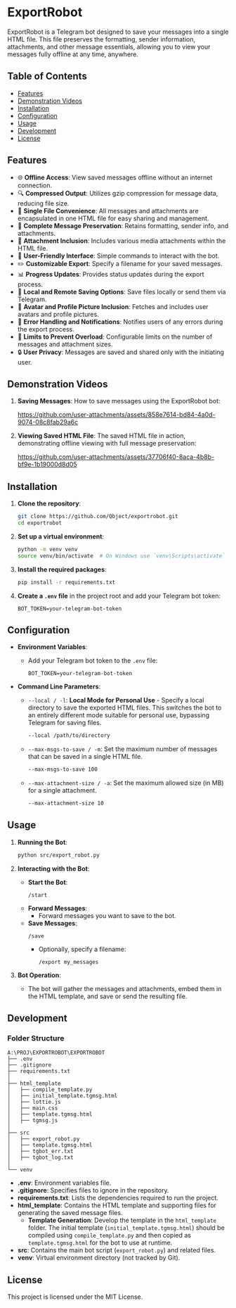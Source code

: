 # ExportRobot

ExportRobot is a Telegram bot designed to save your messages into a single HTML file. This file preserves the formatting, sender information, attachments, and other message essentials, allowing you to view your messages fully offline at any time, anywhere.

## Table of Contents
- [Features](#features)
- [Demonstration Videos](#demonstration-videos)
- [Installation](#installation)
- [Configuration](#configuration)
- [Usage](#usage)
- [Development](#development)
- [License](#license)

## Features
- 🌐 **Offline Access**: View saved messages offline without an internet connection.
- 🔍 **Compressed Output**: Utilizes gzip compression for message data, reducing file size.
- 📁 **Single File Convenience**: All messages and attachments are encapsulated in one HTML file for easy sharing and management.
- 📝 **Complete Message Preservation**: Retains formatting, sender info, and attachments.
- 📎 **Attachment Inclusion**: Includes various media attachments within the HTML file.
- 🤖 **User-Friendly Interface**: Simple commands to interact with the bot.
- ✏️ **Customizable Export**: Specify a filename for your saved messages.
- 📊 **Progress Updates**: Provides status updates during the export process.
- 💾 **Local and Remote Saving Options**: Save files locally or send them via Telegram.
- 👤 **Avatar and Profile Picture Inclusion**: Fetches and includes user avatars and profile pictures.
- 🚨 **Error Handling and Notifications**: Notifies users of any errors during the export process.
- 🚦 **Limits to Prevent Overload**: Configurable limits on the number of messages and attachment sizes.
- 🔒 **User Privacy**: Messages are saved and shared only with the initiating user.

## Demonstration Videos
1. **Saving Messages**:
   How to save messages using the ExportRobot bot:

   https://github.com/user-attachments/assets/858e7614-bd84-4a0d-9074-08c8fab29a6c

3. **Viewing Saved HTML File**:
   The saved HTML file in action, demonstrating offline viewing with full message preservation:

   https://github.com/user-attachments/assets/37706f40-8aca-4b8b-bf9e-1b19000d8d05

## Installation
1. **Clone the repository**:
   ```sh
   git clone https://github.com/Qbject/exportrobot.git
   cd exportrobot
   ```

2. **Set up a virtual environment**:
   ```sh
   python -m venv venv
   source venv/bin/activate  # On Windows use `venv\Scripts\activate`
   ```

3. **Install the required packages**:
   ```sh
   pip install -r requirements.txt
   ```

4. **Create a `.env` file** in the project root and add your Telegram bot token:
   ```
   BOT_TOKEN=your-telegram-bot-token
   ```

## Configuration
- **Environment Variables**:
  - Add your Telegram bot token to the `.env` file:
    ```
    BOT_TOKEN=your-telegram-bot-token
    ```

- **Command Line Parameters**:
  - `--local / -l`: **Local Mode for Personal Use** - Specify a local directory to save the exported HTML files. This switches the bot to an entirely different mode suitable for personal use, bypassing Telegram for saving files.
    ```sh
    --local /path/to/directory
    ```

  - `--max-msgs-to-save / -m`: Set the maximum number of messages that can be saved in a single HTML file.
    ```sh
    --max-msgs-to-save 100
    ```

  - `--max-attachment-size / -a`: Set the maximum allowed size (in MB) for a single attachment.
    ```sh
    --max-attachment-size 10
    ```

## Usage
1. **Running the Bot**:
   ```sh
   python src/export_robot.py
   ```

2. **Interacting with the Bot**:
   - **Start the Bot**:
     ```
     /start
     ```
   - **Forward Messages**:
     - Forward messages you want to save to the bot.
   - **Save Messages**:
     ```
     /save
     ```
     - Optionally, specify a filename:
       ```
       /export my_messages
       ```

3. **Bot Operation**:
   - The bot will gather the messages and attachments, embed them in the HTML template, and save or send the resulting file.

## Development
### Folder Structure
```
A:\PROJ\EXPORTROBOT\EXPORTROBOT
├── .env
├── .gitignore
├── requirements.txt
│
├── html_template
│   ├── compile_template.py
│   ├── initial_template.tgmsg.html
│   ├── lottie.js
│   ├── main.css
│   ├── template.tgmsg.html
│   ├── tgmsg.js
│
├── src
│   ├── export_robot.py
│   ├── template.tgmsg.html
│   ├── tgbot_err.txt
│   ├── tgbot_log.txt
│
└── venv
```
- **.env**: Environment variables file.
- **.gitignore**: Specifies files to ignore in the repository.
- **requirements.txt**: Lists the dependencies required to run the project.
- **html_template**: Contains the HTML template and supporting files for generating the saved message files.
  - **Template Generation**: Develop the template in the `html_template` folder. The initial template (`initial_template.tgmsg.html`) should be compiled using `compile_template.py` and then copied as `template.tgmsg.html` for the bot to use at runtime.
- **src**: Contains the main bot script (`export_robot.py`) and related files.
- **venv**: Virtual environment directory (not tracked by Git).

## License
This project is licensed under the MIT License.

